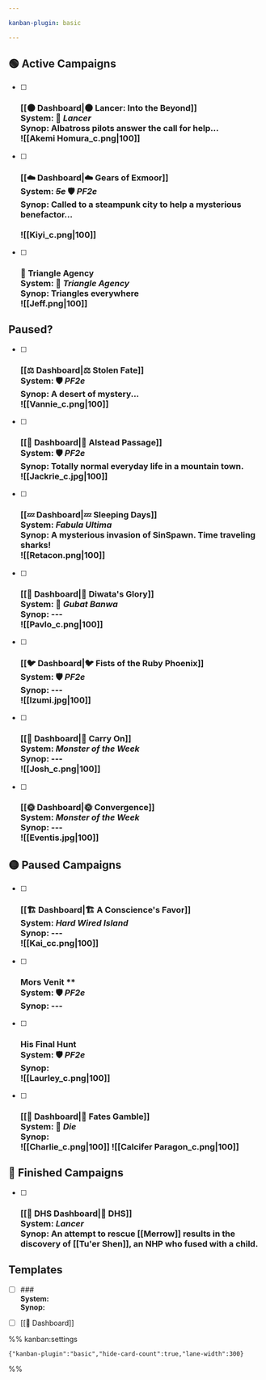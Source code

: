 ```yaml
---

kanban-plugin: basic

---
```


## 🟢 Active Campaigns

- [ ] ### [[🌑 Dashboard|🌑 Lancer: Into the Beyond]]<br>**System:** 🤖 *Lancer*<br>**Synop:** Albatross pilots answer the call for help...<br>![[Akemi Homura_c.png|100]]
- [ ] ### [[☁️ Dashboard|☁️ Gears of Exmoor]]<br>**System:** *~~5e~~* 🛡️ *PF2e*<br>**Synop:** Called to a steampunk city to help a mysterious benefactor...<br><br>![[Kiyi_c.png|100]]
- [ ] ### 🔺 Triangle Agency<br>**System:** 🔺 *Triangle Agency*<br>**Synop:** Triangles everywhere<br>![[Jeff.png|100]]


## Paused?

- [ ] ### [[⚖️ Dashboard|⚖️ Stolen Fate]]<br>**System:** 🛡️ *PF2e*<br>**Synop:** A desert of mystery...<br>![[Vannie_c.png|100]]
- [ ] ### [[🌄 Dashboard|🌄 Alstead Passage]]<br>**System:** 🛡️ *PF2e*<br>**Synop:** Totally normal everyday life in a mountain town.<br>![[Jackrie_c.jpg|100]]
- [ ] ### [[💤 Dashboard|💤 Sleeping Days]]<br>**System:** *Fabula Ultima*<br>**Synop:** A mysterious invasion of SinSpawn. Time traveling sharks!<br>![[Retacon.png|100]]
- [ ] ### [[🎏 Dashboard|🎏 Diwata's Glory]]<br>**System:** 🎏 *Gubat Banwa*<br>**Synop:** ---<br>![[Pavlo_c.png|100]]
- [ ] ### [[🐦 Dashboard|🐦 Fists of the Ruby Phoenix]]<br>**System:** 🛡️ *PF2e*<br>**Synop:** ---<br>![[Izumi.jpg|100]]
- [ ] ### [[🎯 Dashboard|🎯 Carry On]]<br>**System:** *Monster of the Week*<br>**Synop:** ---<br>![[Josh_c.png|100]]
- [ ] ### [[🌞 Dashboard|🌞 Convergence]]<br>**System:** *Monster of the Week*<br>**Synop:** ---<br>![[Eventis.jpg|100]]


## 🟡 Paused Campaigns

- [ ] ### [[🏗 Dashboard|🏗 A Conscience's Favor]]<br>**System:** *Hard Wired Island*<br>**Synop:** ---<br>![[Kai_cc.png|100]]
- [ ] ### Mors Venit \*\*<br>**System:** 🛡️ *PF2e*<br>**Synop:** ---
- [ ] ### His Final Hunt<br>**System:** 🛡️ *PF2e*<br>**Synop:**<br>![[Laurley_c.png|100]]
- [ ] ### [[🎲 Dashboard|🎲 Fates Gamble]] <br>**System:** 🎲 *Die*<br>**Synop:**<br>![[Charlie_c.png|100]] ![[Calcifer Paragon_c.png|100]]


## 🏁 Finished Campaigns

- [ ] ###  [[🔫 DHS Dashboard|🔫 DHS]]<br>**System:** *Lancer*<br>**Synop:** An attempt to rescue [[Merrow]] results in the discovery of [[Tu'er Shen]], an NHP who fused with a child.


## Templates

- [ ] ###<br>**System:** <br>**Synop:**
- [ ] [[🐌 Dashboard]]




%% kanban:settings
```
{"kanban-plugin":"basic","hide-card-count":true,"lane-width":300}
```
%%